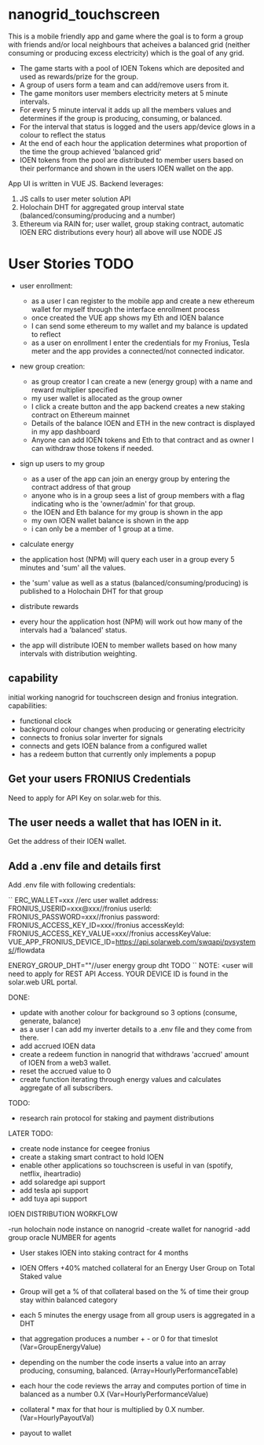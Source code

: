 # nanogrid_touchscreen

This is a mobile friendly app and game where the goal is to form a group with friends and/or local neighbours that acheives a balanced grid (neither consuming or producing excess electricity) which is the goal of any grid.

* The game starts with a pool of IOEN Tokens which are deposited and used as rewards/prize for the group.
* A group of users form a team and can add/remove users from it.
* The game monitors user members electricity meters at 5 minute intervals.
* For every 5 minute interval it adds up all the members values and determines if the group is producing, consuming, or balanced.
* For the interval that status is logged and the users app/device glows in a colour to reflect the status
* At the end of each hour the application determines what proportion of the time the group achieved 'balanced grid'
* IOEN tokens from the pool are distributed to member users based on their performance and shown in the users IOEN wallet on the app.

App UI is written in VUE JS.
Backend leverages:
  1) JS calls to user meter solution API
  2) Holochain DHT for aggregated group interval state (balanced/consuming/producing and a number)
  3) Ethereum via RAIN for; user wallet, group staking contract, automatic IOEN ERC distributions every hour)
 all above will use NODE JS

# User Stories TODO

- user enrollment:
  - as a user I can register to the mobile app and create a new ethereum wallet for myself through the interface enrollment process
  - once created the VUE app shows my Eth and IOEN balance
  - I can send some ethereum to my wallet and my balance is updated to reflect
  - as a user on enrollment I enter the credentials for my Fronius, Tesla meter and the app provides a connected/not connected indicator.
 
- new group creation:
  - as group creator I can create a new (energy group) with a name and reward multiplier specified
  - my user wallet is allocated as the group owner
  - I click a create button and the app backend creates a new staking contract on Ethereum mainnet
  - Details of the balance IOEN and ETH in the new contract is displayed in my app dashboard
  - Anyone can add IOEN tokens and Eth to that contract and as owner I can withdraw those tokens if needed.

- sign up users to my group
  - as a user of the app can join an energy group by entering the contract address of that group
  - anyone who is in a group sees a list of group members with a flag indicating who is the 'owner/admin' for that group.
  - the IOEN and Eth balance for my group is shown in the app
  - my own IOEN wallet balance is shown in the app
  - i can only be a member of 1 group at a time.

- calculate energy 
 - the application host (NPM) will query each user in a group every 5 minutes and 'sum' all the values.
 - the 'sum' value as well as a status (balanced/consuming/producing) is published to a Holochain DHT for that group

- distribute rewards
 - every hour the application host (NPM) will work out how many of the intervals had a 'balanced' status.
 - the app will distribute IOEN to member wallets based on how many intervals with distribution weighting.

## capability

initial working nanogrid for touchscreen design and fronius integration.
capabilities:

- functional clock
- background colour changes when producing or generating electricity
- connects to fronius solar inverter for signals
- connects and gets IOEN balance from a configured wallet
- has a redeem button that currently only implements a popup

## Get your users FRONIUS Credentials
Need to apply for API Key on solar.web for this.

## The user needs a wallet that has IOEN in it.
Get the address of their IOEN wallet.

## Add a .env file and details first
Add .env file with following credentials:

``
ERC_WALLET=xxx //erc user wallet address: 
FRONIUS_USERID=xxx@xxx//fronius userId:
FRONIUS_PASSWORD=xxx//fronius password:
FRONIUS_ACCESS_KEY_ID=xxx//fronius accessKeyId:
FRONIUS_ACCESS_KEY_VALUE=xxx//fronius accessKeyValue:
VUE_APP_FRONIUS_DEVICE_ID=https://api.solarweb.com/swqapi/pvsystems/<YOUR DEVICE ID>/flowdata

ENERGY_GROUP_DHT=""//user energy group dht TODO
``
NOTE: <user will need to apply for REST API Access.  YOUR DEVICE ID is found in the solar.web URL portal.

DONE:
- update with another colour for background so 3 options (consume, generate, balance)
- as a user I can add my inverter details to a .env file and they come from there.
- add accrued IOEN data
- create a redeem function in nanogrid that withdraws 'accrued' amount of IOEN from a web3 wallet.
- reset the accrued value to 0
- create function iterating through energy values and calculates aggregate of all subscribers.

TODO:

- research rain protocol for staking and payment distributions

LATER TODO:

- create node instance for ceegee fronius
- create a staking smart contract to hold IOEN
- enable other applications so touchscreen is useful in van (spotify, netflix, iheartradio)
- add solaredge api support
- add tesla api support
- add tuya api support

IOEN DISTRIBUTION WORKFLOW

-run holochain node instance on nanogrid
-create wallet for nanogrid
-add group oracle NUMBER for agents



- User stakes IOEN into staking contract for 4 months
- IOEN Offers +40% matched collateral for an Energy User Group on Total Staked value
- Group will get a % of that collateral based on the % of time their group stay within balanced category

- each 5 minutes the energy usage from all group users is aggregated in a DHT
- that aggregation produces a number + - or 0 for that timeslot (Var=GroupEnergyValue)
- depending on the number the code inserts a value into an array producing, consuming, balanced. (Array=HourlyPerformanceTable) 
- each hour the code reviews the array and computes portion of time in balanced as a number 0.X (Var=HourlyPerformanceValue)
- collateral * max for that hour is multiplied by 0.X number. (Var=HourlyPayoutVal)
- payout to wallet
